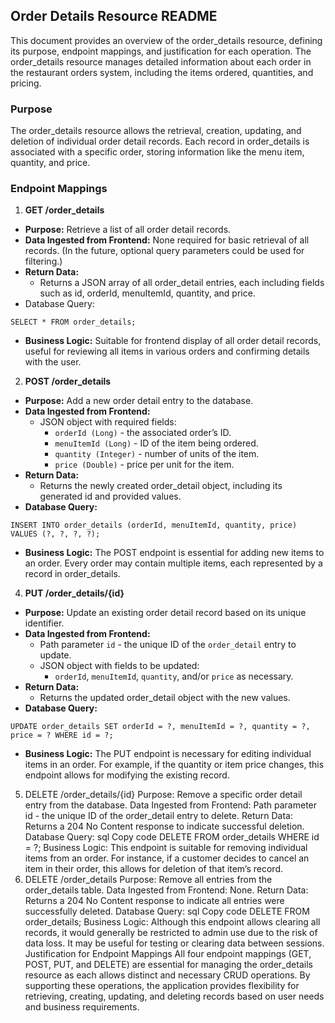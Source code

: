 ## Order Details Resource README
This document provides an overview of the order_details resource, defining its purpose, endpoint mappings, and justification for each operation. The order_details resource manages detailed information about each order in the restaurant orders system, including the items ordered, quantities, and pricing.

### Purpose
The order_details resource allows the retrieval, creation, updating, and deletion of individual order detail records. Each record in order_details is associated with a specific order, storing information like the menu item, quantity, and price.

### Endpoint Mappings

1.  **GET /order_details**
* **Purpose:** Retrieve a list of all order detail records.
* **Data Ingested from Frontend:** None required for basic retrieval of all records. (In the future, optional query parameters could be used for filtering.)
* **Return Data:**
    * Returns a JSON array of all order_detail entries, each including fields such as id, orderId, menuItemId, quantity, and price.
* Database Query:
```
SELECT * FROM order_details;
```
* **Business Logic:** Suitable for frontend display of all order detail records, useful for reviewing all items in various orders and confirming details with the user.

2. **POST /order_details**

* **Purpose:** Add a new order detail entry to the database.
* **Data Ingested from Frontend:**
   * JSON object with required fields:
      * `orderId (Long)` - the associated order’s ID.
      * `menuItemId (Long)` - ID of the item being ordered.
      * `quantity (Integer)` - number of units of the item.
      * `price (Double)` - price per unit for the item.
* **Return Data:**
   * Returns the newly created order_detail object, including its generated id and provided values.
* **Database Query:**
```
INSERT INTO order_details (orderId, menuItemId, quantity, price) VALUES (?, ?, ?, ?);
```
* **Business Logic:** The POST endpoint is essential for adding new items to an order. Every order may contain multiple items, each represented by a record in order_details.

4. **PUT /order_details/{id}**

* **Purpose:** Update an existing order detail record based on its unique identifier.
* **Data Ingested from Frontend:**
   * Path parameter `id` - the unique ID of the `order_detail` entry to update.
   * JSON object with fields to be updated:
      * `orderId`, `menuItemId`, `quantity`, and/or `price` as necessary.
* **Return Data:**
   * Returns the updated order_detail object with the new values.
* **Database Query:**
```
UPDATE order_details SET orderId = ?, menuItemId = ?, quantity = ?, price = ? WHERE id = ?;
```
* **Business Logic:** The PUT endpoint is necessary for editing individual items in an order. For example, if the quantity or item price changes, this endpoint allows for modifying the existing record.

5. DELETE /order_details/{id}
Purpose: Remove a specific order detail entry from the database.
Data Ingested from Frontend:
Path parameter id - the unique ID of the order_detail entry to delete.
Return Data:
Returns a 204 No Content response to indicate successful deletion.
Database Query:
sql
Copy code
DELETE FROM order_details WHERE id = ?;
Business Logic: This endpoint is suitable for removing individual items from an order. For instance, if a customer decides to cancel an item in their order, this allows for deletion of that item’s record.
6. DELETE /order_details
Purpose: Remove all entries from the order_details table.
Data Ingested from Frontend: None.
Return Data:
Returns a 204 No Content response to indicate all entries were successfully deleted.
Database Query:
sql
Copy code
DELETE FROM order_details;
Business Logic: Although this endpoint allows clearing all records, it would generally be restricted to admin use due to the risk of data loss. It may be useful for testing or clearing data between sessions.
Justification for Endpoint Mappings
All four endpoint mappings (GET, POST, PUT, and DELETE) are essential for managing the order_details resource as each allows distinct and necessary CRUD operations. By supporting these operations, the application provides flexibility for retrieving, creating, updating, and deleting records based on user needs and business requirements.
